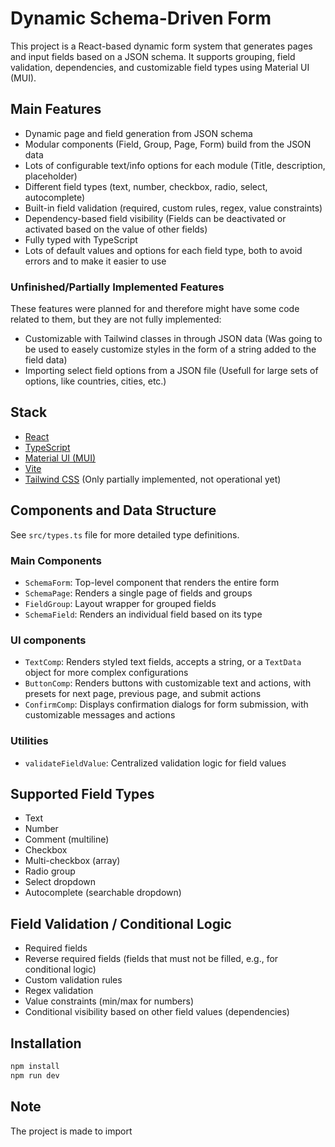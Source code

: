 # Dynamic Schema-Driven Form

This project is a React-based dynamic form system that generates pages and input fields based on a JSON schema. It supports grouping, field validation, dependencies, and customizable field types using Material UI (MUI).

## Main Features

- Dynamic page and field generation from JSON schema
- Modular components (Field, Group, Page, Form) build from the JSON data
- Lots of configurable text/info options for each module (Title, description, placeholder)
- Different field types (text, number, checkbox, radio, select, autocomplete)
- Built-in field validation (required, custom rules, regex, value constraints)
- Dependency-based field visibility (Fields can be deactivated or activated based on the value of other fields)
- Fully typed with TypeScript
- Lots of default values and options for each field type, both to avoid errors and to make it easier to use

### Unfinished/Partially Implemented Features

These features were planned for and therefore might have some code related to them, but they are not fully implemented:

- Customizable with Tailwind classes in through JSON data (Was going to be used to easely customize styles in the form of a string added to the field data)
- Importing select field options from a JSON file (Usefull for large sets of options, like countries, cities, etc.)

## Stack

- [React](https://reactjs.org/)
- [TypeScript](https://www.typescriptlang.org/)
- [Material UI (MUI)](https://mui.com/)
- [Vite](https://vitejs.dev/)
- [Tailwind CSS](https://tailwindcss.com/) (Only partially implemented, not operational yet)

## Components and Data Structure

See `src/types.ts` file for more detailed type definitions.

### Main Components

- `SchemaForm`: Top-level component that renders the entire form
- `SchemaPage`: Renders a single page of fields and groups
- `FieldGroup`: Layout wrapper for grouped fields
- `SchemaField`: Renders an individual field based on its type

### UI components

- `TextComp`: Renders styled text fields, accepts a string, or a `TextData` object for more complex configurations
- `ButtonComp`: Renders buttons with customizable text and actions, with presets for next page, previous page, and submit actions
- `ConfirmComp`: Displays confirmation dialogs for form submission, with customizable messages and actions

### Utilities

- `validateFieldValue`: Centralized validation logic for field values

## Supported Field Types

- Text
- Number
- Comment (multiline)
- Checkbox
- Multi-checkbox (array)
- Radio group
- Select dropdown
- Autocomplete (searchable dropdown)

## Field Validation / Conditional Logic

- Required fields
- Reverse required fields (fields that must not be filled, e.g., for conditional logic)
- Custom validation rules
- Regex validation
- Value constraints (min/max for numbers)
- Conditional visibility based on other field values (dependencies)

## Installation

```bash
npm install
npm run dev
```

## Note

The project is made to import
